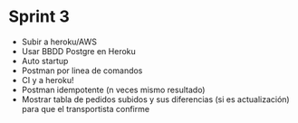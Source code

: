 # Sprint 3
- Subir a heroku/AWS
- Usar BBDD Postgre en Heroku
- Auto startup
- Postman por linea de comandos
- CI y a heroku!
- Postman idempotente (n veces mismo resultado)
- Mostrar tabla de pedidos subidos y sus diferencias (si es actualización) para que el transportista confirme